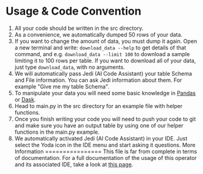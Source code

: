 Usage & Code Convention
=======================
1. All your code should be written in the src  directory.
2. As a convenience, we automatically dumped 50 rows of your data.
3. If you want to change the amount of data, you must dump it again. Open a new terminal and write: `download_data --help` to get details of that command, and e.g. `download_data --limit 100` to download a sample limiting it to 100 rows per table. If you want to download all of your data, just type `download_data`, with no arguments.
4. We will automatically pass Jedi (AI Code Assistant) your table Schema and File information. You can ask Jedi information about them. For example "Give me my table Schema".
5. To manipulate your data you will need some basic knowledge in [Pandas](https://pandas.pydata.org/pandas-docs/version/1.4.3/) or [Dask](https://docs.dask.org/en/stable/).
6. Head to main.py in the src directory for an example file with helper functions.
7. Once you finish writing your code you will need to push your code to git and make sure you have an output table by using one of our helper functions in the main.py example.
8. We automatically activated Jedi (AI Code Assistant) in your IDE. Just select the Yoda icon in the IDE menu and start asking it questions.
More Information
================
This file is far from complete in terms of documentation. For a full documentation of the usage of this operator and its associated IDE, take a look at [this page](https://proud-botany-7dd.notion.site/Code-Operator-IDE-3c5978b7435040ad9609eb93ba639992?pvs=4).